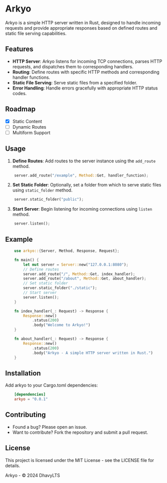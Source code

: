 # Arkyo

Arkyo is a simple HTTP server written in Rust, designed to handle incoming requests and provide appropriate responses based on defined routes and static file serving capabilities.

## Features

- **HTTP Server**: Arkyo listens for incoming TCP connections, parses HTTP requests, and dispatches them to corresponding handlers.
- **Routing**: Define routes with specific HTTP methods and corresponding handler functions.
- **Static File Serving**: Serve static files from a specified folder.
- **Error Handling**: Handle errors gracefully with appropriate HTTP status codes.

## Roadmap
- [x] Static Content
- [ ] Dynamic Routes
- [ ] Multiform Support

## Usage

1. **Define Routes**: Add routes to the server instance using the `add_route` method.
```rust
    server.add_route("/example", Method::Get, handler_function);
```
2. **Set Static Folder**: Optionally, set a folder from which to serve static files using `static_folder` method.
```rust
    server.static_folder("public");
```
3. **Start Server**: Begin listening for incoming connections using `listen` method.
```rust
    server.listen();
```

## Example
```rust
    use arkyo::{Server, Method, Response, Request};

    fn main() {
        let mut server = Server::new("127.0.0.1:8080");
        // Define routes
        server.add_route("/", Method::Get, index_handler);
        server.add_route("/about", Method::Get, about_handler);
        // Set static folder
        server.static_folder("./static");
        // Start server
        server.listen();
    }

    fn index_handler(_: Request) -> Response {
        Response::new()
            .status(200)
            .body("Welcome to Arkyo!")
    }

    fn about_handler(_: Request) -> Response {
        Response::new()
            .status(200)
            .body("Arkyo - A simple HTTP server written in Rust.")
    }
```
    
## Installation
Add arkyo to your Cargo.toml dependencies:
```toml
    [dependencies]
    arkyo = "0.0.1"
```

## Contributing
- Found a bug? Please open an issue.
- Want to contribute? Fork the repository and submit a pull request.

## License
This project is licensed under the MIT License - see the LICENSE file for details.

Arkyo - © 2024 DhavyLTS
